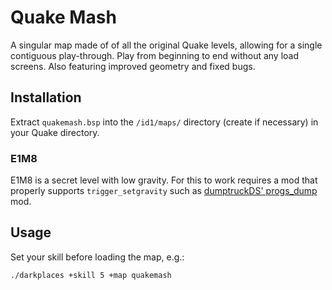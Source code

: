# Quake Mash

A singular map made of of all the original Quake levels, allowing for a single contiguous play-through. Play from beginning to end without any load screens. Also featuring improved geometry and fixed bugs.

## Installation ##

Extract `quakemash.bsp` into the `/id1/maps/` directory (create if necessary) in your Quake directory.

### E1M8 ###

E1M8 is a secret level with low gravity. For this to work requires a mod that properly supports `trigger_setgravity` such as [dumptruckDS' progs_dump](https://github.com/dumptruckDS/progs_dump_qc) mod.

## Usage ##

Set your skill before loading the map, e.g.:

```
./darkplaces +skill 5 +map quakemash
```

